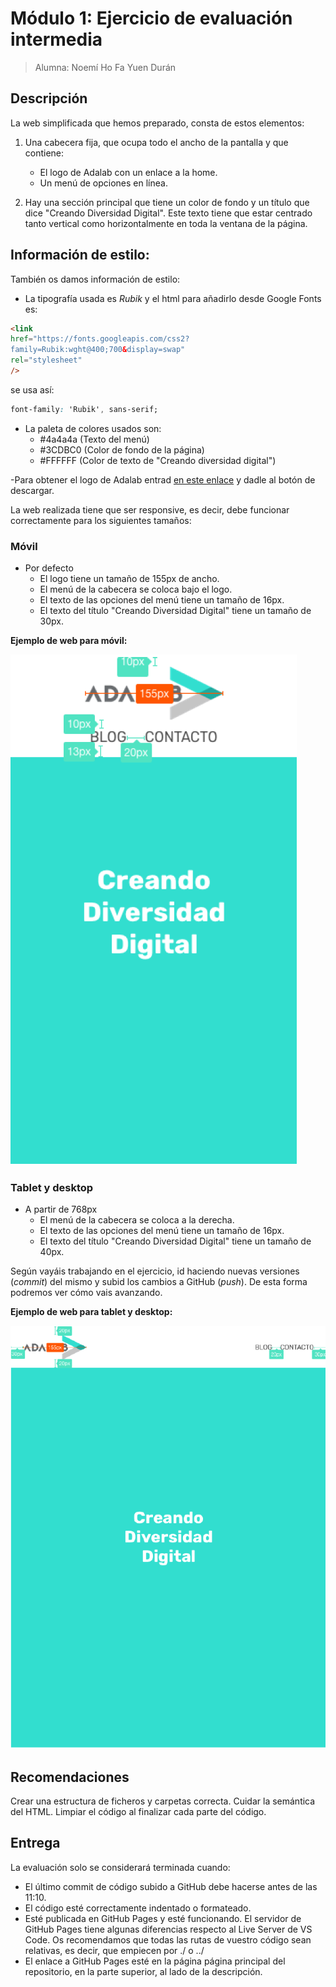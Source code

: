 # Módulo 1: Ejercicio de evaluación intermedia

> Alumna: Noemí Ho Fa Yuen Durán

## Descripción

La web simplificada que hemos preparado, consta de estos elementos:

1. Una cabecera fija, que ocupa todo el ancho de la pantalla y que contiene:

   - El logo de Adalab con un enlace a la home.
   - Un menú de opciones en línea.

2. Hay una sección principal que tiene un color de fondo y un título que dice "Creando Diversidad
   Digital". Este texto tiene que estar centrado tanto vertical como horizontalmente en toda la ventana
   de la página.

## Información de estilo:

También os damos información de estilo:

- La tipografía usada es _Rubik_ y el html para añadirlo desde Google Fonts es:

```HTML <link rel="preconnect" href="https://fonts.gstatic.com" />
<link
href="https://fonts.googleapis.com/css2?
family=Rubik:wght@400;700&display=swap"
rel="stylesheet"
/>
```

se usa así:

```CSS
font-family: 'Rubik', sans-serif;
```

- La paleta de colores usados son:
  - #4a4a4a (Texto del menú)
  - #3CDBC0 (Color de fondo de la página)
  - #FFFFFF (Color de texto de "Creando diversidad digital")

-Para obtener el logo de Adalab entrad [en este enlace](https://github.com/Adalab/resources/blob/master/images/adalab-logo-155x61.png) y dadle al botón de descargar.

La web realizada tiene que ser responsive, es decir, debe funcionar correctamente para los siguientes
tamaños:

### **Móvil**

- Por defecto
  - El logo tiene un tamaño de 155px de ancho.
  - El menú de la cabecera se coloca bajo el logo.
  - El texto de las opciones del menú tiene un tamaño de 16px.
  - El texto del título "Creando Diversidad Digital" tiene un tamaño de 30px.

**Ejemplo de web para móvil:**

![Imagen de gatito](./images/mobile-template.PNG)

### **Tablet y desktop**

- A partir de 768px
  - El menú de la cabecera se coloca a la derecha.
  - El texto de las opciones del menú tiene un tamaño de 16px.
  - El texto del título "Creando Diversidad Digital" tiene un tamaño de 40px.

Según vayáis trabajando en el ejercicio, id haciendo nuevas versiones (_commit_) del mismo y subid los
cambios a GitHub (_push_). De esta forma podremos ver cómo vais avanzando.

**Ejemplo de web para tablet y desktop:**

![Imagen de gatito](./images/tablet-desktop-template.PNG)

## Recomendaciones

Crear una estructura de ficheros y carpetas correcta.
Cuidar la semántica del HTML.
Limpiar el código al finalizar cada parte del código.

## Entrega

La evaluación solo se considerará terminada cuando:

- El último commit de código subido a GitHub debe hacerse antes de las 11:10.
- El código esté correctamente indentado o formateado.
- Esté publicada en GitHub Pages y esté funcionando. El servidor de GitHub Pages tiene algunas
  diferencias respecto al Live Server de VS Code. Os recomendamos que todas las rutas de vuestro
  código sean relativas, es decir, que empiecen por ./ o ../
- El enlace a GitHub Pages esté en la página página principal del repositorio, en la parte superior, al
  lado de la descripción.
